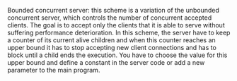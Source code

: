 Bounded concurrent server: this scheme is a variation of the unbounded concurrent server,
which controls the number of concurrent accepted clients. The goal is to accept only the
clients that it is able to serve without suffering performance deterioration. In this scheme,
the server have to keep a counter of its current alive children and when this counter reaches
an upper bound it has to stop accepting new client connections and has to block until a
child ends the execution. You have to choose the value for this upper bound and define a
constant in the server code or add a new parameter to the main program.
